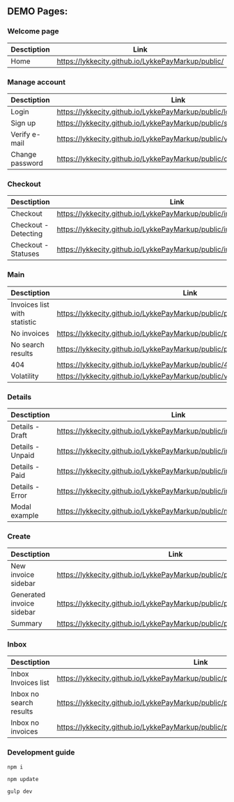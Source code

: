 ## DEMO Pages:

### Welcome page
Desctiption | Link
----------- | ----
Home        | https://lykkecity.github.io/LykkePayMarkup/public/


### Manage account
Desctiption | Link
----------- | ----
Login | https://lykkecity.github.io/LykkePayMarkup/public/login.html
Sign up | https://lykkecity.github.io/LykkePayMarkup/public/signup.html
Verify e-mail | https://lykkecity.github.io/LykkePayMarkup/public/verify_email.html
Change password | https://lykkecity.github.io/LykkePayMarkup/public/change_password.html


### Checkout
Desctiption | Link
----------- | ----
Checkout    | https://lykkecity.github.io/LykkePayMarkup/public/invoice.html
Checkout - Detecting | https://lykkecity.github.io/LykkePayMarkup/public/invoice_detecting.html
Checkout - Statuses | https://lykkecity.github.io/LykkePayMarkup/public/invoice_statuses.html


### Main
Desctiption | Link
----------- | ----
Invoices list <br>with statistic | https://lykkecity.github.io/LykkePayMarkup/public/profile.html
No invoices | https://lykkecity.github.io/LykkePayMarkup/public/profile_no_invoices.html
No search results| https://lykkecity.github.io/LykkePayMarkup/public/profile_no_search_results.html
404 | https://lykkecity.github.io/LykkePayMarkup/public/404.html
Volatility | https://lykkecity.github.io/LykkePayMarkup/public/volatility.html


### Details
Desctiption | Link
----------- | ----
Details - Draft | https://lykkecity.github.io/LykkePayMarkup/public/invoice_draft.html
Details - Unpaid | https://lykkecity.github.io/LykkePayMarkup/public/invoice_unpaid.html
Details - Paid | https://lykkecity.github.io/LykkePayMarkup/public/invoice_paid.html
Details - Error | https://lykkecity.github.io/LykkePayMarkup/public/invoice_paid_error.html
Modal example | https://lykkecity.github.io/LykkePayMarkup/public/modal.html


### Create
Desctiption | Link
----------- | ----
New invoice sidebar | https://lykkecity.github.io/LykkePayMarkup/public/profile_draft.html
Generated invoice sidebar | https://lykkecity.github.io/LykkePayMarkup/public/profile_fill.html
Summary | https://lykkecity.github.io/LykkePayMarkup/public/profile_summary.html


### Inbox
Desctiption | Link
----------- | ----
Inbox Invoices list | https://lykkecity.github.io/LykkePayMarkup/public/profile_inbox.html
Inbox no search results | https://lykkecity.github.io/LykkePayMarkup/public/profile_inbox_no_search_results.html
Inbox no invoices | https://lykkecity.github.io/LykkePayMarkup/public/profile_inbox_no_invoices.html


### Development guide

`npm i`

`npm update`

`gulp dev`


[//]: # (Auth http://localhost:9006)

[//]: # (Checkout http://localhost:9006/invoice.html)

[//]: # (Checkout - Detecting http://localhost:9006/invoice_detecting.html)

[//]: # (Checkout - Statuses http://localhost:9006/invoice_statuses.html)

[//]: # (Details - Draft http://localhost:9006/invoice_draft.html)

[//]: # (http://localhost:9006/invoice_unpaid.html)

[//]: # (Details - Paid http://localhost:9006/invoice_paid.html)

[//]: # (Details - Error http://localhost:9006/invoice_paid_error.html)

[//]: # (http://localhost:9006/modal.html)

[//]: # (Invoices list <br>with statistic http://localhost:9006/profile.html)

[//]: # (New invoice sidebar http://localhost:9006/profile_draft.html)

[//]: # (Generated invoice sidebar http://localhost:9006/profile_fill.html)

[//]: # (Summary http://localhost:9006/profile_summary.html)

[//]: # (No invoices http://localhost:9006/profile_no_invoices.html)

[//]: # (No search results http://localhost:9006/profile_no_search_results.html)

[//]: # (404 http://localhost:9006/404.html)

[//]: # (Inbox Invoices list http://localhost:9006/profile_inbox.html)

